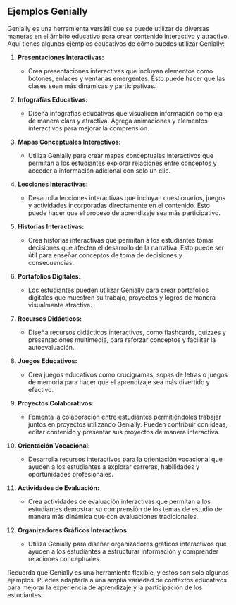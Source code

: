 ## Ejemplos Genially

Genially es una herramienta versátil que se puede utilizar de diversas maneras en el ámbito educativo para crear contenido interactivo y atractivo. Aquí tienes algunos ejemplos educativos de cómo puedes utilizar Genially:

1. **Presentaciones Interactivas:**
   - Crea presentaciones interactivas que incluyan elementos como botones, enlaces y ventanas emergentes. Esto puede hacer que las clases sean más dinámicas y participativas.

2. **Infografías Educativas:**
   - Diseña infografías educativas que visualicen información compleja de manera clara y atractiva. Agrega animaciones y elementos interactivos para mejorar la comprensión.

3. **Mapas Conceptuales Interactivos:**
   - Utiliza Genially para crear mapas conceptuales interactivos que permitan a los estudiantes explorar relaciones entre conceptos y acceder a información adicional con solo un clic.

4. **Lecciones Interactivas:**
   - Desarrolla lecciones interactivas que incluyan cuestionarios, juegos y actividades incorporadas directamente en el contenido. Esto puede hacer que el proceso de aprendizaje sea más participativo.

5. **Historias Interactivas:**
   - Crea historias interactivas que permitan a los estudiantes tomar decisiones que afecten el desarrollo de la narrativa. Esto puede ser útil para enseñar conceptos de toma de decisiones y consecuencias.

6. **Portafolios Digitales:**
   - Los estudiantes pueden utilizar Genially para crear portafolios digitales que muestren su trabajo, proyectos y logros de manera visualmente atractiva.

7. **Recursos Didácticos:**
   - Diseña recursos didácticos interactivos, como flashcards, quizzes y presentaciones multimedia, para reforzar conceptos y facilitar la autoevaluación.

8. **Juegos Educativos:**
   - Crea juegos educativos como crucigramas, sopas de letras o juegos de memoria para hacer que el aprendizaje sea más divertido y efectivo.

9. **Proyectos Colaborativos:**
   - Fomenta la colaboración entre estudiantes permitiéndoles trabajar juntos en proyectos utilizando Genially. Pueden contribuir con ideas, editar contenido y presentar sus proyectos de manera interactiva.

10. **Orientación Vocacional:**
    - Desarrolla recursos interactivos para la orientación vocacional que ayuden a los estudiantes a explorar carreras, habilidades y oportunidades profesionales.

11. **Actividades de Evaluación:**
    - Crea actividades de evaluación interactivas que permitan a los estudiantes demostrar su comprensión de los temas de estudio de manera más dinámica que con evaluaciones tradicionales.

12. **Organizadores Gráficos Interactivos:**
    - Utiliza Genially para diseñar organizadores gráficos interactivos que ayuden a los estudiantes a estructurar información y comprender relaciones conceptuales.

Recuerda que Genially es una herramienta flexible, y estos son solo algunos ejemplos. Puedes adaptarla a una amplia variedad de contextos educativos para mejorar la experiencia de aprendizaje y la participación de los estudiantes.

